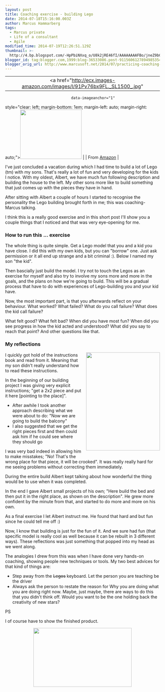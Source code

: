 ```yaml
---
layout: post
title: Coaching exercise - building Lego
date: 2014-07-18T15:16:00.003Z
author: Marcus Hammarberg
tags:
  - Marcus private
  - Life of a consultant
  - Agile
modified_time: 2014-07-19T12:26:51.129Z
thumbnail: >-
  http://4.bp.blogspot.com/-HpPbiNXxq_o/U8k2jRE46fI/AAAAAAAAFBo/jneZ9bCoIV8/s72-c/2014-06-23+09.43.19.jpg
blogger_id: tag:blogger.com,1999:blog-36533086.post-9115606127894985354
blogger_orig_url: http://www.marcusoft.net/2014/07/practicing-coaching-building-lego.html
---
```




|                                                                                      |
|:------------------------------------------------------------------------------------:|
|       <a href="http://ecx.images-amazon.com/images/I/91Pv76bx9FL._SL1500_.jpg"
                                  data-imageanchor="1"
  style="clear: left; margin-bottom: 1em; margin-left: auto; margin-right: auto;"><img
          src="http://ecx.images-amazon.com/images/I/91Pv76bx9FL._SL1500_.jpg"
                    data-border="0" width="200" height="161" /></a>                    |
|                                        From <a
      href="http://www.amazon.com/LEGO-6024466-Creator-Family-House/dp/B00CMHWSN6"
                              target="_blank">Amazon</a>                               |

I've just concluded a vacation during which I had time to build a lot of
Lego (tm) with my sons. That's really a lot of fun and very developing
for the kids I notice. With my oldest, Albert, we have much fun
following description and building the house to the left.
My other sons more like to build something that just comes up with the
pieces they have in hand.

After sitting with Albert a couple of hours I started to recognise the
personality the Lego building brought forth in me; this was
coaching-Marcus talking.

I think this is a really good exercise and in this short post I'll show
you a couple things that I noticed and that was very eye-opening for
me.
### How to run this ... exercise



The whole thing is quite simple. Get a Lego model that you and a kid you
have close. I did this with my own kids, but you can "borrow" one. Just
ask permission or it all end up strange and a bit criminal :). Below I
named my son "the kid".






Then bascially just build the model. I try not to touch the Legos as an
exercise for myself and also try to involve my sons more and more in the
goals, and the plans on how we're going to build. This will be a gradual
process that have to do with experiences of Lego-building you and your
kid have. 






Now, the most important part, is that you afterwards reflect on your
behaviour. What worked? What failed? What do you call failure? What does
the kid call failure? 




What felt good? What felt bad? When did you have most fun? When did you
see progress in how the kid acted and understood? What did you say to
reach that point? And other questions like that. 


### My reflections

<a
href="http://4.bp.blogspot.com/-HpPbiNXxq_o/U8k2jRE46fI/AAAAAAAAFBo/jneZ9bCoIV8/s1600/2014-06-23+09.43.19.jpg"
data-imageanchor="1"
style="clear: right; float: right; margin-bottom: 1em; margin-left: 1em; text-align: center;"><img
src="http://4.bp.blogspot.com/-HpPbiNXxq_o/U8k2jRE46fI/AAAAAAAAFBo/jneZ9bCoIV8/s1600/2014-06-23+09.43.19.jpg"
data-border="0" width="240" height="320" /></a>

I quickly got hold of the instructions book and read from it. Meaning
that my son didn't really understand how to read these instructions. 

In the beginning of our building project I was giving very explicit
instructions; "get a 2x2 piece and put it here \[pointing to the
place\]". 

-   After awhile I took another approach describing what we were about
    to do: "Now we are going to build the balcony"
-   I also suggested that we get the right pieces first and then could
    ask him if he could see where they should go

I was very bad indeed in allowing him to make misstakes; "No! That's the
wrong place for that piece, it will be crooked". It was really really
hard for me seeing problems without correcting them immediately. 

During the entire build Albert kept talking about how wonderful the
thing would be to use when it was completed. 

In the end I gave Albert small projects of his own; "Here build the bed
and then put it in the right place, as shown on the description". He
grew more confident by the minute from that, and started to do more and
more on his own. 

As a final exercise I let Albert instruct me. He found that hard and but
fun since he could tell me off :)



Now, I know that building is just for the fun of it. And we sure had fun
(that specific model is really cool as well because it can be rebuilt in
3 different ways). These reflections was just something that popped into
my head as we went along. 






The analogies I drew from this was when I have done very hands-on
coaching, showing people new techniques or tools. My two best advices
for that kind of things are:




-   Step away from the ~~Legos~~ keyboard. Let the person you are
    teaching be the driver
-   Always ask the person to restate the reason for Why you are doing
    what you are doing right now. Maybe, just maybe, there are ways to
    do this that you didn't think off. Would you want to be the one
    holding back the creativity of new stars? 



PS





I of course have to show the finished product.




<div class="separator" style="clear: both; text-align: center;">
<div class="separator" style="clear: both; text-align: center;">

<a
href="http://3.bp.blogspot.com/-xAzsPH8QD40/U8k2TGkGokI/AAAAAAAAFBg/FLiipCg-_GQ/s1600/2014-07-02+17.45.52.jpg"
data-imageanchor="1" style="margin-left: 1em; margin-right: 1em;"><img
src="http://3.bp.blogspot.com/-xAzsPH8QD40/U8k2TGkGokI/AAAAAAAAFBg/FLiipCg-_GQ/s1600/2014-07-02+17.45.52.jpg"
data-border="0" width="320" height="192" /></a>

</div>

